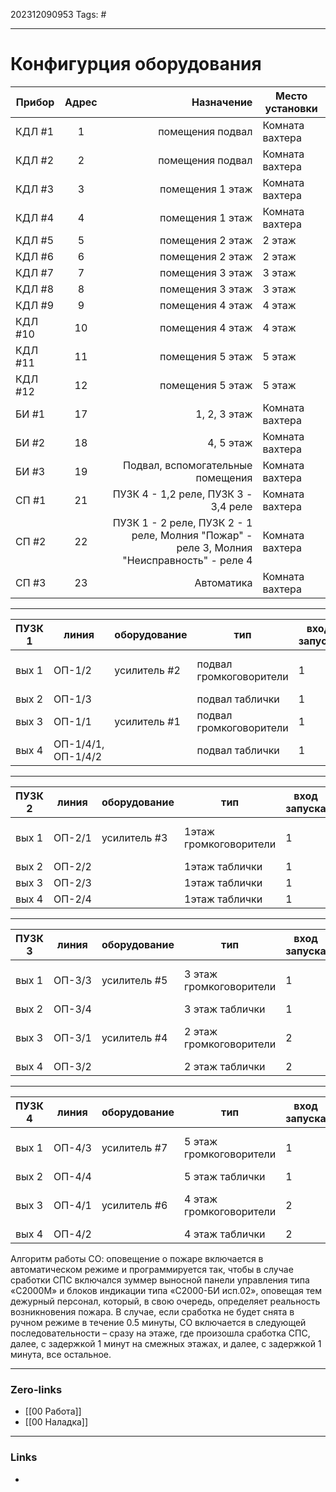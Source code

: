 202312090953
Tags: #

---
# Конфигурция оборудования

| Прибор  | Адрес | Назначение |Место установки|
| --------|:-----:| ------------------:|--------|
| КДЛ #1  | 1     | помещения подвал   |Комната вахтера
| КДЛ #2  | 2     | помещения подвал   |Комната вахтера
| КДЛ #3  | 3     | помещения 1 этаж   |Комната вахтера
| КДЛ #4  | 4     | помещения 1 этаж   |Комната вахтера
| КДЛ #5  | 5     | помещения 2 этаж   |2 этаж
| КДЛ #6  | 6     | помещения 2 этаж   |2 этаж
| КДЛ #7  | 7     | помещения 3 этаж   |3 этаж
| КДЛ #8  | 8     | помещения 3 этаж   |3 этаж
| КДЛ #9  | 9     | помещения 4 этаж   |4 этаж
| КДЛ #10 | 10    | помещения 4 этаж   |4 этаж
| КДЛ #11 | 11    | помещения 5 этаж   |5 этаж
| КДЛ #12 | 12    | помещения 5 этаж   |5 этаж
| БИ #1   | 17    |  1, 2, 3 этаж      |Комната вахтера
| БИ #2   | 18    |    4, 5 этаж       |Комната вахтера
| БИ #3   | 19    |   Подвал, вспомогательные помещения  |Комната вахтера
| СП #1   | 21    | ПУЗК 4 - 1,2 реле, ПУЗК 3 - 3,4 реле |Комната вахтера
| СП #2   | 22    | ПУЗК 1 - 2 реле, ПУЗК 2 - 1 реле, Молния "Пожар" - реле 3, Молния "Неисправность" - реле 4 |Комната вахтера
| СП #3   | 23    | Автоматика         |Комната вахтера

----


|ПУЗК 1| линия |оборудование| тип| вход запуска|Реле СП|
|------|----------|---------|---------|-----|------|
|вых 1 | ОП-1/2 | усилитель #2  | подвал громкоговорители | 1| #22 реле 2
|вых 2 |ОП-1/3 || подвал таблички | 1
|вых 3 |ОП-1/1 | усилитель #1 | подвал громкоговорители | 1
|вых 4 |ОП-1/4/1, ОП-1/4/2  | | подвал таблички | 1

---


|ПУЗК 2| линия |оборудование| тип| вход запуска|Реле СП|
|------|----------|---------|---------|-----|------|
|вых 1 | ОП-2/1 | усилитель #3 |  1этаж громкоговорители | 1 | #22 реле 1
|вых 2 |ОП-2/2 || 1этаж таблички | 1
|вых 3 |ОП-2/3 || 1этаж таблички |1
|вых 4 |ОП-2/4 || 1этаж таблички |1

---


|ПУЗК 3| линия |оборудование| тип| вход запуска|Реле СП|
|------|----------|---------|---------|-----|------|
|вых 1 | ОП-3/3| усилитель #5 | 3 этаж громкоговорители | 1| #21 реле 3
|вых 2 |ОП-3/4 || 3 этаж таблички | 1
|вых 3 |ОП-3/1 | усилитель #4| 2 этаж громкоговорители | 2 | #21 реле 4
|вых 4 |ОП-3/2 || 2 этаж таблички | 2

---

|ПУЗК 4| линия |оборудование| тип| вход запуска|Реле СП|
|------|----------|---------|---------|-----|------|
|вых 1 | ОП-4/3   | усилитель #7| 5 этаж громкоговорители | 1|#21 реле 1|
|вых 2 |ОП-4/4    |         |  5 этаж таблички|1
|вых 3 |ОП-4/1    | усилитель #6| 4 этаж громкоговорители |2|#21 реле 2
|вых 4 |ОП-4/2    |         |4 этаж таблички|2|

Алгоритм работы СО: оповещение о пожаре включается в автоматическом режиме и программируется так, чтобы в случае сработки СПС включался зуммер выносной панели управления типа «С2000М» и блоков индикации типа «С2000-БИ исп.02», оповещая тем  дежурный персонал, который, в свою очередь, определяет реальность возникновения пожара. В случае, если сработка не будет снята в ручном режиме в течение 0.5 минуты, СО включается в следующей последовательности – сразу на этаже, где произошла сработка СПС, далее, с задержкой 1 минут на смежных этажах, и далее, с задержкой 1 минута, все остальное.

---
### Zero-links

- [[00 Работа]]
- [[00 Наладка]]

---
### Links

-